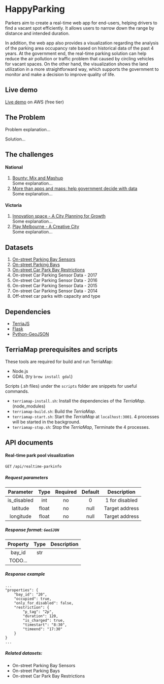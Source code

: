 # HappyParking
Parkers aim to create a real-time web app for end-users, helping drivers to find a vacant spot efficiently.
It allows users to narrow down the range by distance and intended duration.

In addition, the web app also provides a visualization regarding the analysis of the parking area occupancy rate based on historical data of the past 4 years.
At the government end, the real-time parking solution can help reduce the air pollution or traffic problem that caused by circling vehicles for vacant spaces. On the other hand, the visualization shows the land utilization in a more straightforward way, which supports the government to monitor and make a decision to improve quality of life.

## Live demo
[Live demo](http://13.236.60.79/) on AWS (free tier)

## The Problem
Problem explanation...

Solution...

## The challenges
#### National
1.  [Bounty: Mix and Mashup](https://2018.hackerspace.govhack.org/challenges/8)\
    Some explanation...
2.  [More than apps and maps: help government decide with data](https://2018.hackerspace.govhack.org/challenges/7)\
    Some explanation...

#### Victoria
1.  [Innovation space - A City Planning for Growth](https://2018.hackerspace.govhack.org/challenges/80)\
    Some explanation...
2.  [Play Melbourne - A Creative City](https://2018.hackerspace.govhack.org/challenges/81)\
    Some explanation...
  
## Datasets
1. [On-street Parking Bay Sensors](https://data.melbourne.vic.gov.au/Transport-Movement/On-street-Parking-Bay-Sensors/vh2v-4nfs)
2. [On-street Parking Bays](https://data.melbourne.vic.gov.au/Transport-Movement/On-street-Parking-Bays/crvt-b4kt)
3. [On-street Car Park Bay Restrictions](https://data.melbourne.vic.gov.au/Transport-Movement/On-street-Car-Park-Bay-Restrictions/ntht-5rk7)
4. On-street Car Parking Sensor Data - 2017
5. On-street Car Parking Sensor Data - 2016
6. On-street Car Parking Sensor Data - 2015
7. On-street Car Parking Sensor Data - 2014
8. Off-street car parks with capacity and type

## Dependencies
* [TerriaJS](https://github.com/TerriaJS/terriajs)
* [Flask](http://flask.pocoo.org)
* [Python-GeoJSON](https://github.com/frewsxcv/python-geojson)
  
## TerriaMap prerequisites and scripts
These tools are required for build and run TerriaMap:
* Node.js
* GDAL (try `brew install gdal`)

Scripts (.sh files) under the `scripts` folder are snippets for useful commands.
* `terriamap-install.sh`: Install the dependencies of the _TerriaMap_. (node_modules)
* `terriamap-build.sh`: Build the _TerriaMap_.
* `terriamap-start.sh`: Start the _TerriaMap_ at `localhost:3001`. 4 processes will be started in the background.
* `terriamap-stop.sh`: Stop the _TerriaMap_, Terminate the 4 processes.

## API documents
#### Real-time park pool visualization
`GET` `/api/realtime-parkinfo`

##### Request parameters
| Parameter | Type | Required | Default | Description |
|:---------:|:----:|:--------:|:-------:|:-----------:|
|is_disabled|int|no|0|1 for disabled|
|latitude|float|no|null|Target address|
|longitude|float|no|null|Target address|

##### Response format: `GeoSJON`
| Property | Type | Description |
|:---------:|:----:|:----------:|
|bay_id|str||
|TODO...||

##### Response example
```
...
"properties": {
    "bay_id": "20",
    "occupied": true,
    "only_for_disabled": false,
    "restriction": {
        "p_tag": "2p",
        "duration": 120,
        "is_charged": true,
        "timestart": "8:30",
        "timeend": "17:30"
    }
}
...
```

##### Related datasets:
* On-street Parking Bay Sensors
* On-street Parking Bays
* On-street Car Park Bay Restrictions
